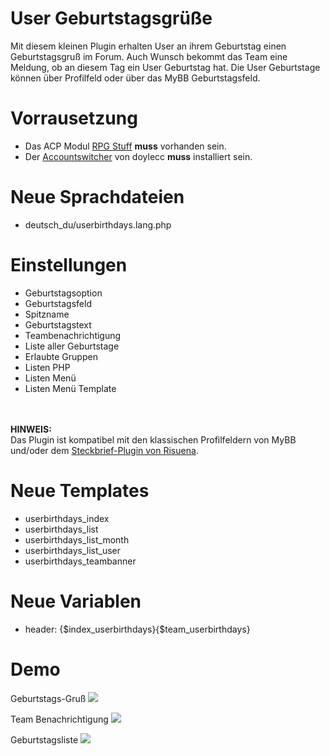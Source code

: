 # User Geburtstagsgrüße
Mit diesem kleinen Plugin erhalten User an ihrem Geburtstag einen Geburtstagsgruß im Forum. Auch Wunsch bekommt das Team eine Meldung, ob an diesem Tag ein User Geburtstag hat. Die User Geburtstage können über Profilfeld oder über das MyBB Geburtstagsfeld.

# Vorrausetzung
- Das ACP Modul <a href="https://github.com/little-evil-genius/rpgstuff_modul" target="_blank">RPG Stuff</a> <b>muss</b> vorhanden sein.
- Der <a href="https://doylecc.altervista.org/bb/downloads.php?dlid=26&cat=2" target="_blank">Accountswitcher</a> von doylecc <b>muss</b> installiert sein.

# Neue Sprachdateien
- deutsch_du/userbirthdays.lang.php

# Einstellungen
- Geburtstagsoption
- Geburtstagsfeld
- Spitzname
- Geburtstagstext
- Teambenachrichtigung
- Liste aller Geburtstage
- Erlaubte Gruppen
- Listen PHP
- Listen Menü
- Listen Menü Template
<br>
<br>
<b>HINWEIS:</b><br>
Das Plugin ist kompatibel mit den klassischen Profilfeldern von MyBB und/oder dem <a href="https://github.com/katjalennartz/application_ucp">Steckbrief-Plugin von Risuena</a>.

# Neue Templates
- userbirthdays_index
- userbirthdays_list
- userbirthdays_list_month
- userbirthdays_list_user
- userbirthdays_teambanner

# Neue Variablen
- header: {$index_userbirthdays}{$team_userbirthdays}

# Demo 
Geburtstags-Gruß
<img src="https://stormborn.at/plugins/birthday_index.png" />

Team Benachrichtigung
<img src="https://stormborn.at/plugins/birthday_team.png" />

Geburtstagsliste
<img src="https://stormborn.at/plugins/birthday_list.png" />
